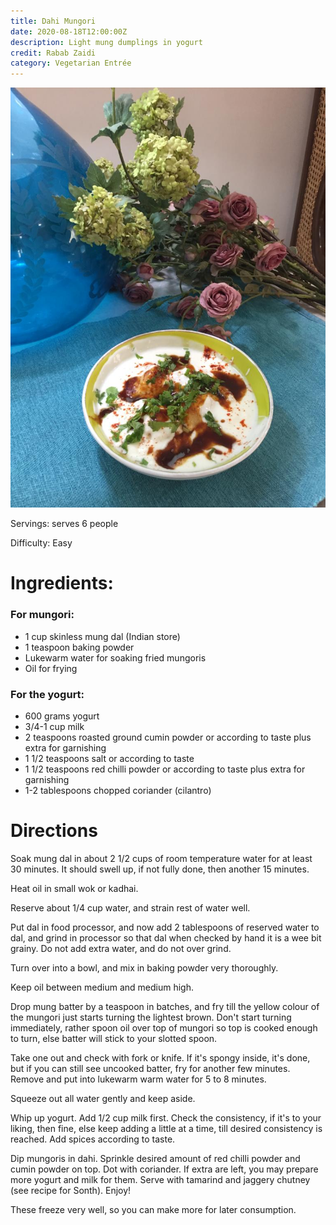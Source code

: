 ```yaml
---
title: Dahi Mungori 
date: 2020-08-18T12:00:00Z
description: Light mung dumplings in yogurt 
credit: Rabab Zaidi
category: Vegetarian Entrée
---
```

![dahi-mungori](dahi-mungori.jpeg)

Servings: serves 6 people 

Difficulty: Easy

# Ingredients:

### For mungori:
* 1 cup skinless mung dal (Indian store)
* 1 teaspoon baking powder
* Lukewarm water for soaking fried mungoris 
* Oil for frying 

### For the yogurt:
* 600 grams yogurt
* 3/4-1 cup milk
* 2 teaspoons roasted ground cumin powder or according to taste plus extra for garnishing
* 1 1/2 teaspoons salt or according to taste
* 1 1/2 teaspoons red chilli powder or according to taste plus extra for garnishing
* 1-2 tablespoons chopped coriander (cilantro)

# Directions

Soak mung dal in about 2 1/2 cups of room temperature water for at least 30 minutes. It should swell up, if not fully done, then another 15 minutes.

Heat oil in small wok or kadhai.

Reserve about 1/4 cup water, and strain rest of water well.

Put dal in food processor, and now add 2 tablespoons of reserved water to dal, and grind in processor so that dal when checked by hand it is a wee bit grainy. Do not add extra water, and do not over grind. 

Turn over into a bowl, and mix in baking powder very thoroughly.

Keep oil between medium and medium high.

Drop mung batter by a teaspoon in batches, and fry till the yellow colour of the mungori just starts turning the lightest brown. Don't start turning immediately, rather spoon oil over top of mungori so top is cooked enough to turn, else batter will stick to your slotted spoon. 

Take one out and check with fork or knife. If it's spongy inside, it's done, but if you can still see uncooked batter, fry for another few minutes. Remove and put into lukewarm warm water for 5 to 8 minutes. 

Squeeze out all water gently and keep aside.

Whip up yogurt. Add 1/2 cup milk first. Check the consistency, if it's to your liking, then fine, else keep adding a little at a time, till desired consistency is reached. Add spices according to taste.

Dip mungoris in dahi. Sprinkle desired amount of red chilli powder and cumin powder on top. Dot with coriander. If extra are left, you may prepare more yogurt and milk for them. Serve with tamarind and jaggery chutney (see recipe for Sonth). Enjoy!

These freeze very well, so you can make more for later consumption.
